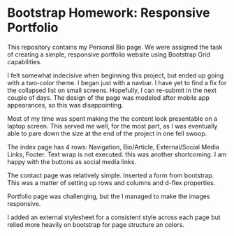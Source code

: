 # Bootstrap Homework: Responsive Portfolio

This repository contains my Personal Bio page. We were assigned the task of creating a simple, responsive portfolio website using Bootstrap Grid capabilities.

I felt somewhat indecisive when beginning this project, but ended up going with a two-color theme. I began just with a navbar. I have yet to find a fix for the collapsed list on small screens. Hopefully, I can re-submit in the next couple of days. The design of the page was modeled after mobile app appearances, so this was disappointing.

Most of my time was spent making the the content look presentable on a laptop screen. This served me well, for the most part, as I was eventually able to pare down the size at the end of the project in one fell swoop.

The index page has 4 rows: Navigation, Bio/Article, External/Social Media Links, Footer. Text wrap is not executed. this was another shortcoming. I am happy with the buttons as social media links.

The contact page was relatively simple. Inserted a form from bootstrap. This was a matter of setting up rows and columns and d-flex properties.

Portfolio page was challenging, but the I managed to make the images responsive.

I added an external stylesheet for a consistent style across each page but relied more heavily on bootstrap for page structure an colors.